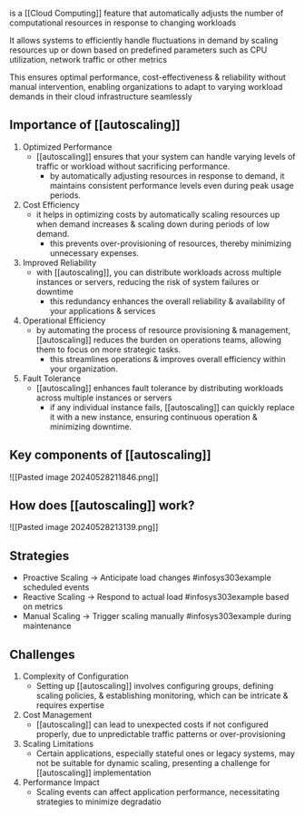 is a [[Cloud Computing]] feature that automatically adjusts the number of computational resources in response to changing workloads

It allows systems to efficiently handle fluctuations in demand by scaling resources up or down based on predefined parameters such as CPU utilization, network traffic or other metrics

This ensures optimal performance, cost-effectiveness & reliability without manual intervention, enabling organizations to adapt to varying workload demands in their cloud infrastructure seamlessly
## Importance of [[autoscaling]]
1. Optimized Performance
	- [[autoscaling]] ensures that your system can handle varying levels of traffic or workload without sacrificing performance.
		- by automatically adjusting resources in response to demand, it maintains consistent performance levels even during peak usage periods.
2. Cost Efficiency
	- it helps in optimizing costs by automatically scaling resources up when demand increases & scaling down during periods of low demand.
		- this prevents over-provisioning of resources, thereby minimizing unnecessary expenses.
3. Improved Reliability
	- with [[autoscaling]], you can distribute workloads across multiple instances or servers, reducing the risk of system failures or downtime
		- this redundancy enhances the overall reliability & availability of your applications & services
4. Operational Efficiency
	- by automating the process of resource provisioning & management, [[autoscaling]] reduces the burden on operations teams, allowing them to focus on more strategic tasks.
		- this streamlines operations & improves overall efficiency within your organization.
5. Fault Tolerance
	- [[autoscaling]] enhances fault tolerance by distributing workloads across multiple instances or servers
		- if any individual instance fails, [[autoscaling]] can quickly replace it with a new instance, ensuring continuous operation & minimizing downtime.
## Key components of [[autoscaling]]
![[Pasted image 20240528211846.png]]
## How does [[autoscaling]] work?
![[Pasted image 20240528213139.png]]
## Strategies
- Proactive Scaling $\rightarrow$ Anticipate load changes #infosys303example scheduled events
- Reactive Scaling $\rightarrow$ Respond to actual load #infosys303example based on metrics
- Manual Scaling $\rightarrow$ Trigger scaling manually #infosys303example during maintenance
## Challenges
1. Complexity of Configuration
	- Setting up [[autoscaling]] involves configuring groups, defining scaling policies, & establishing monitoring, which can be intricate & requires expertise
2. Cost Management
	- [[autoscaling]] can lead to unexpected costs if not configured properly, due to unpredictable traffic patterns or over-provisioning
3. Scaling Limitations
	- Certain applications, especially stateful ones or legacy systems, may not be suitable for dynamic scaling, presenting a challenge for [[autoscaling]] implementation
4. Performance Impact
	- Scaling events can affect application performance, necessitating strategies to minimize degradatio